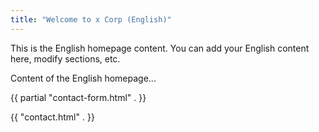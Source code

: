 ```yaml
---
title: "Welcome to x Corp (English)"
---
```


This is the English homepage content. You can add your English content here, modify sections, etc.

Content of the English homepage...

{{ partial "contact-form.html" . }}

{{ "contact.html" . }}
